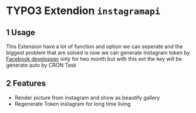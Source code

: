 # TYPO3 Extendion ``instagramapi``

## 1 Usage 
This Extension have a lot of function and option we can seperate and the biggest problem that are solved is now we can generate Instagram token by  [Facebook developper](https://developers.facebook.com/) only for two month but with this ext the key will be generate auto by CRON Task

## 2 Features
* Render picture from instagram and show as beautify gallery
* Regenerate Token instagram for long time living 